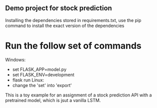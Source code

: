 ## Demo project for stock prediction
Installing the dependencies stored in requirements.txt, use the pip command to install the exact version of the dependencies
# Run the follow set of commands
Windows: 
- set FLASK_APP=model.py
- set FLASK_ENV=development
- flask run
Linux: 
 - change the 'set' into 'export'
 
 This is a toy example for an assignment of a stock prediction API with a pretrained model, which is jsut a vanilla LSTM.
 


